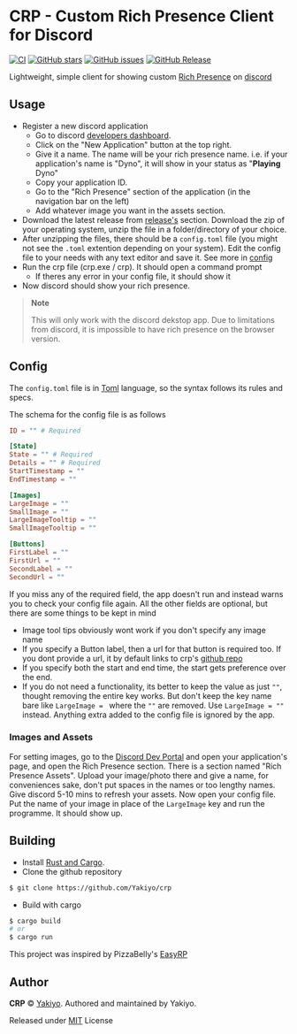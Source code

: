# CRP - Custom Rich Presence Client for Discord 
[![CI](https://github.com/Yakiyo/crp/actions/workflows/ci.yml/badge.svg)](https://github.com/Yakiyo/crp) [![GitHub stars](https://img.shields.io/github/stars/Yakiyo/crp.svg?style=social&label=Star&maxAge=2592000)](https://github.com/Yakiyo/crp) [![GitHub issues](https://badgen.net/github/issues/Yakiyo/crp/)](https://github.com/Yakiyo/crp) [![GitHub Release](https://img.shields.io/github/release/Yakiyo/crp.svg?style=flat)](https://github.com/Yakiyo/crp) 

Lightweight, simple client for showing custom [Rich Presence](https://discord.com/rich-presence) on [discord](https://discord.com)

## Usage

- Register a new discord application
    - Go to discord [developers dashboard](https://discord.com/developers/applications/me).
    - Click on the "New Application" button at the top right. 
    - Give it a name. The name will be your rich presence name. i.e. if your application's name is "Dyno", it will show in your status as "**Playing** Dyno"
    - Copy your application ID.
    - Go to the "Rich Presence" section of the application (in the navigation bar on the left)
    - Add whatever image you want in the assets section.
- Download the latest release from [release's](https://github.com/Yakiyo/crp/releases) section. Download the zip of your operating system, unzip the file in a folder/directory of your choice.
- After unzipping the files, there should be a `config.toml` file (you might not see the `.toml` extention depending on your system). Edit the config file to your needs with any text editor and save it. See more in [config](#config)
- Run the crp file (crp.exe / crp). It should open a command prompt
    - If theres any error in your config file, it should show it
- Now discord should show your rich presence. 
> **Note**
>
> This will only work with the discord dekstop app. Due to limitations from discord, it is impossible to have rich presence on the browser version.

## Config
The `config.toml` file is in [Toml](https://toml.io) language, so the syntax follows its rules and specs.

The schema for the config file is as follows
```toml
ID = "" # Required

[State]
State = "" # Required
Details = "" # Required
StartTimestamp = ""
EndTimestamp = ""

[Images]
LargeImage = ""
SmallImage = ""
LargeImageTooltip = ""
SmallImageTooltip = ""

[Buttons]
FirstLabel = ""
FirstUrl = ""
SecondLabel = ""
SecondUrl = ""
```
If you miss any of the required field, the app doesn't run and instead warns you to check your config file again. All the other fields are optional, but there are some things to be kept in mind
- Image tool tips obviously wont work if you don't specify any image name
- If you specify a Button label, then a url for that button is required too. If you dont provide a url, it by default links to crp's [github repo](https://github.com/Yakiyo/crp)
- If you specify both the start and end time, the start gets preference over the end.
- If you do not need a functionality, its better to keep the value as just `""`, thought removing the entire key works. But don't keep the key name bare like `LargeImage = ` where the `""` are removed. Use `LargeImage = ""` instead. Anything extra added to the config file is ignored by the app.

### Images and Assets
For setting images, go to the [Discord Dev Portal](https://discord.com/developers/applications) and open your application's page, and open the Rich Presence section. There is a section named "Rich Presence Assets". Upload your image/photo there and give a name, for conveniences sake, don't put spaces in the names or too lengthy names. Give discord 5-10 mins to refresh your assets. Now open your config file. Put the name of your image in place of the `LargeImage` key and run the programme. It should show up.

## Building
- Install [Rust and Cargo](https://www.rust-lang.org/tools/install).
- Clone the github repository 
```bash
$ git clone https://github.com/Yakiyo/crp
```
- Build with cargo
```bash
$ cargo build
# or
$ cargo run
```

This project was inspired by PizzaBelly's [EasyRP](https://github.com/Pizzabelly/EasyRP)

## Author
**CRP** © [Yakiyo](https://github.com/Yakiyo). Authored and maintained by Yakiyo.

Released under [MIT](https://opensource.org/licenses/MIT) License
